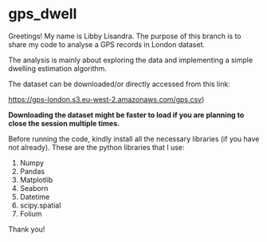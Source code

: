 # gps_dwell

Greetings! My name is Libby Lisandra.
The purpose of this branch is to share my code to analyse a GPS records in London dataset.

The analysis is mainly about exploring the data and implementing a simple dwelling estimation algorithm.

The dataset can be downloaded/or directly accessed from this link: 

https://gps-london.s3.eu-west-2.amazonaws.com/gps.csv)

**Downloading the dataset might be faster to load if you are planning to close the session multiple times.**

Before running the code, kindly install all the necessary libraries (if you have not already).
These are the python libraries that I use:
1. Numpy
2. Pandas
3. Matplotlib
4. Seaborn
5. Datetime
6. scipy.spatial
7. Folium

Thank you!
